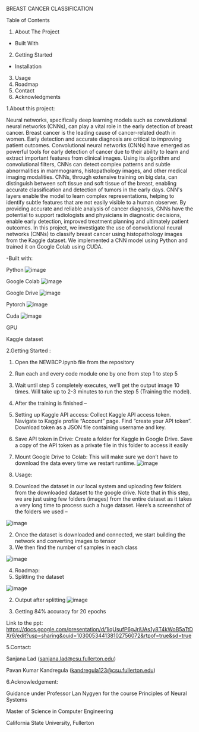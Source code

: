 BREAST
CANCER
CLASSIFICATION

Table of Contents
1.	About The Project
-	Built With
2.	Getting Started
-	Installation
3.	Usage
4.	Roadmap
5.	Contact
6.	Acknowledgments


















1.About this project:


Neural networks, specifically deep learning models such as convolutional neural networks (CNNs), can play a vital role in the early detection of breast cancer. Breast cancer is the leading cause of cancer-related death in women. Early detection and accurate diagnosis are critical to improving patient outcomes. Convolutional neural networks (CNNs) have emerged as powerful tools for early detection of cancer due to their ability to learn and extract important features from clinical images. Using its algorithm and convolutional filters, CNNs can detect complex patterns and subtle abnormalities in mammograms, histopathology images, and other medical imaging modalities. CNNs, through extensive training on big data, can distinguish between soft tissue and soft tissue of the breast, enabling accurate classification and detection of tumors in the early days. CNN's layers enable the model to learn complex representations, helping to identify subtle features that are not easily visible to a human observer. By providing accurate and reliable analysis of cancer diagnosis, CNNs have the potential to support radiologists and physicians in diagnostic decisions, enable early detection, improved treatment planning and ultimately patient outcomes. In this project, we investigate the use of convolutional neural networks (CNNs) to classify breast cancer using histopathology images from the Kaggle dataset. We implemented a CNN model using Python and trained it on Google Colab using CUDA.


-Built with:

Python
![image](https://github.com/sanjanalad99/FinalBCC/assets/133920285/d127997a-1b8a-482e-8f03-b174e48945be)

Google Colab
![image](https://github.com/sanjanalad99/FinalBCC/assets/133920285/f2147e96-d334-4f13-bd56-9724d6bcb8b8)

Google Drive
![image](https://github.com/sanjanalad99/FinalBCC/assets/133920285/95ce874a-ab57-4784-aeb7-c59196b08428)

Pytorch
![image](https://github.com/sanjanalad99/FinalBCC/assets/133920285/bacc6c35-146b-4b22-ae94-c8fe7fcbb435)

Cuda
![image](https://github.com/sanjanalad99/FinalBCC/assets/133920285/e590de39-bb69-4183-b4ea-1bdd79f6e5bc)


GPU


Kaggle dataset







2.Getting Started :
1. Open the NEWBCP.ipynb file from the repository 
2. Run each and every code module one by one from step 1 to step 5
3. Wait until step 5 completely executes, we’ll get the output image 10 times. Will take up to 2-3 minutes to run the step 5 (Training the model).
4. After the training is finished –




5. Setting up Kaggle API access: Collect Kaggle API access token. Navigate to Kaggle profile “Account” page. Find “create your API token”. Download token as a JSON file containing username and key.
6. Save API token in Drive: Create a folder for Kaggle in Google Drive. Save a copy of the API token as a private file in this folder to access it easily
7. Mount Google Drive to Colab: This will make sure we don’t have to download the data every time we restart runtime. 
![image](https://github.com/sanjanalad99/FinalBCC/assets/133920285/ab4d900a-7f1e-47b3-b66c-818880a7b546)
















3. Usage:
1. Download the dataset in our local system and uploading few folders from the downloaded dataset to the google drive.
Note that in this step, we are just using few folders (images) from the entire dataset as it takes a very long time to process such a huge dataset. Here’s a screenshot of the folders we used –

![image](https://github.com/sanjanalad99/FinalBCC/assets/133920285/eef6bc18-bed1-4a90-a178-130fceee8461)

2. Once the dataset is downloaded and connected, we start building the network and converting images to tensor 
3. We then find the number of samples in each class

 ![image](https://github.com/sanjanalad99/FinalBCC/assets/133920285/74423825-c8f0-489c-a844-1b368630e466)


4. Roadmap:
1. Splitting the dataset

![image](https://github.com/sanjanalad99/FinalBCC/assets/133920285/e5c01316-85f7-4161-8adc-3227105fd7b5)


2. Output after splitting
![image](https://github.com/sanjanalad99/FinalBCC/assets/133920285/6c6597ea-d50e-4039-8f1f-fa0e4270ebab)


3. Getting 84% accuracy for 20 epochs 

 
Link to the ppt:
https://docs.google.com/presentation/d/1iqUsufP6gJriUAs1y8T4kWoB5aTtDXr6/edit?usp=sharing&ouid=103005344138102756072&rtpof=true&sd=true

5.Contact:

Sanjana Lad (sanjana.lad@csu.fullerton.edu)

Pavan Kumar Kandregula (kandregula123@csu.fullerton.edu)

6.Acknowledgement:



Guidance under Professor Lan Nygyen for the course Principles of Neural Systems

Master of Science in Computer Engineering 

California State University, Fullerton 
